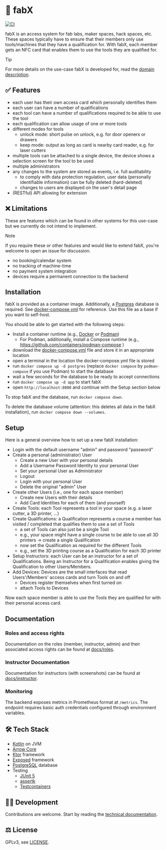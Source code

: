 # 🔐 fabX

[![CI](https://github.com/fabXlabs/fabX/actions/workflows/ci.yml/badge.svg?branch=main)](https://github.com/fabXlabs/fabX/actions/workflows/ci.yml)

fabX is an access system for fab labs, maker spaces, hack spaces, etc. These spaces typically have to ensure that their
members only use tools/machines that they have a qualification for. With fabX, each member gets an NFC card that enables
them to use the tools they are qualified for.

> [!TIP]
> For more details on the use-case fabX is developed for, read the [domain description](docs/domain-description.md).

## ✅ Features

* each user has their own access card which personally identifies them
* each user can have a number of qualifications
* each tool can have a number of qualifications required to be able to use the tool
* each qualification can allow usage of one or more tools
* different modes for tools
    * unlock mode: short pulse on unlock, e.g. for door openers or drawers
    * keep mode: output as long as card is nearby card reader, e.g. for laser cutters
* multiple tools can be attached to a single device, the device shows a selection screen for the tool to be used
* multiple administrators
* any changes to the system are stored as events, i.e. full auditability
  * to comply with data protection regulation, user data (personally identifiable information) can be fully 
    deleted (hard-deleted)
  * changes to users are displayed on the user's detail page
* (RESTful) API allowing for extension

## ❌ Limitations

These are features which can be found in other systems for this use-case but we currently do not intend to implement. 

> [!NOTE]
> If you require these or other features and would like to extend fabX, you're welcome to open an issue for discussion.

* no booking/calendar system
* no tracking of machine-time
* no payment system integration
* devices require a permanent connection to the backend

## Installation

fabX is provided as a container image. Additionally, a [Postgres](https://www.postgresql.org) database is required. 
See [docker-compose.yml](docker-compose.yml) for reference. Use this file as a base if you want to self-host.

You should be able to get started with the following steps:
* Install a container runtime (e.g., [Docker](https://docs.docker.com/get-docker/) or [Podman](https://podman.io/get-started))
  * For Podman, additionally, install a Compose runtime (e.g., https://github.com/containers/podman-compose )
* download the [docker-compose.yml](docker-compose.yml) file and store it in an appropriate location
* open a terminal in the location the docker-compose.yml file is stored
* run `docker compose up -d postgres` (replace `docker compose` by `podman-compose` if you use Podman) to start the database
* wait a few seconds for the database to be ready to accept connections
* run `docker compose up -d app` to start fabX
* open `http://localhost:8080` and continue with the Setup section below

To stop fabX and the database, run `docker compose down`.

To delete the database volume (attention: this deletes all data in the fabX installation), 
run `docker compose down --volumes`.

## Setup

Here is a general overview how to set up a new fabX installation:

* Login with the default username "admin" and password "password"
* Create a personal (administrator) User
    * Create a new User with your personal details
    * Add a Username Password Identity to your personal User
    * Set your personal User as Administrator
    * Logout
    * Login with your personal User
    * Delete the original "admin" User
* Create other Users (i.e., one for each space member)
    * Create new Users with their details
    * Add Card Identities for each of them (and yourself)
* Create Tools: each Tool represents a tool in your space (e.g. a laser cutter, a 3D printer, ...)
* Create Qualifications: a Qualification represents a course a member has visited / completed that qualifies them to use
  a set of Tools
    * a set of Tools can also just be a single Tool
    * e.g., your space might have a single course to be able to use all 3D printers -> create a single Qualification
    * now set the Qualification as required for the different Tools
    * e.g., set the 3D printing course as a Qualification for each 3D printer
* Setup Instructors: each User can be an instructor for a set of Qualifications. Being an Instructor for a Qualification
  enables giving the Qualification to other Users/Members.
* Add Devices: Devices are the small interfaces that read Users'/Members' access cards and turn Tools on and off
    * Devices register themselves when first turned on
    * attach Tools to Devices 

Now each space member is able to use the Tools they are qualified for with their personal access card.

## Documentation

### Roles and access rights

Documentation on the roles (member, instructor, admin) and their associated access rights can be found at
[docs/roles](docs/roles.md). 

### Instructor Documentation

Documentation for instructors (with screenshots) can be found at [docs/instructor](docs/instructor.md).

### Monitoring

The backend exposes metrics in Prometheus format at `/metrics`. The endpoint requires basic auth credentials configured
through environment variables.

## 🛠 Tech Stack

* [Kotlin](https://kotlinlang.org) on JVM
* [Arrow Core](https://arrow-kt.io/docs/core/)
* [Ktor](https://ktor.io) framework
* [Exposed](https://github.com/JetBrains/Exposed) framework
* [PostgreSQL](https://www.postgresql.org) database
* Testing
    * [JUnit 5](https://junit.org/junit5/)
    * [assertk](https://github.com/willowtreeapps/assertk)
    * [Testcontainers](https://www.testcontainers.org)

## 🧑‍💻 Development

Contributions are welcome. Start by reading the [technical documentation](docs).

## ⚖️ License

GPLv3, see [LICENSE](LICENSE).
